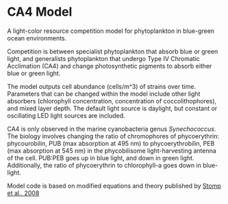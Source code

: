 # CA4 Model

A light-color resource competition model for phytoplankton in blue-green ocean environments.

Competition is between specialist phytoplankton that absorb blue or green light, and generalists phytoplankton that undergo Type IV Chromatic Acclimation (CA4) and change photosynthetic pigments to absorb either blue or green light.

The model outputs cell abundance (cells/m^3) of strains over time. Parameters that can be changed within the model include other light absorbers (chlorophyll concentration, concentration of coccolithophores), and mixed layer depth. The default light source is daylight, but constant or oscillating LED light sources are included. 

CA4 is only observed in the marine cyanobacteria genus *Synechococcus*. The biology involves changing the ratio of chromophores of phycoerythrin: phycourobilin, PUB (max absorption at 495 nm) to phycoerythrobilin, PEB (max absorption at 545 nm) in the phycobilisome light-harvesting antenna of the cell. PUB:PEB goes up in blue light, and down in green light. Additionally, the ratio of phycoerythrin to chlorophyll-a goes down in blue-light.

Model code is based on modified equations and theory published by [Stomp et al., 2008](https://www.journals.uchicago.edu/doi/abs/10.1086/591680)
